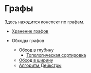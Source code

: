 # Графы

Здесь  находится конспект по графам.

+ [Хранение графов](memory.md)

+ Обходы графов
  + [Обход в глубину](dfs.md)
    + [Топологическая сортировка](dijkstra.md)
  + [Обход в ширину](bfs.md)
  + [Алгоритм Дейкстры](topologysort.md)
